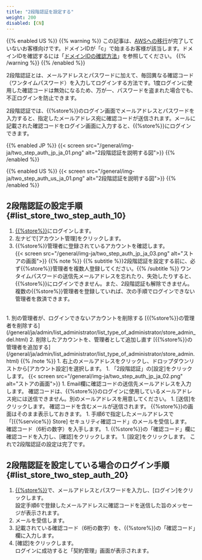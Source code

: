 ```yaml
---
title: "2段階認証を設定する"
weight: 200
disabled: [CN]
---
```

{{% enabled US %}}
{{% warning %}}
この記事は、[AWSへの移行](https://www.kintone.com/aws-migration/)が完了していないお客様向けです。ドメインIDが「c」で始まるお客様が該当します。ドメインIDを確認するには「[ドメインIDの確認方法](/general/ja/admin/list_old/domainid.html)」を参照してください。
{{% /warning %}}
{{% /enabled %}}

2段階認証とは、メールアドレスとパスワードに加えて、毎回異なる確認コード（ワンタイムパスワード）を入力してログインする方法です。1度ログインに使用した確認コードは無効になるため、万が一、パスワードを盗まれた場合でも、不正ログインを防止できます。

2段階認証では、{{%store%}}のログイン画面でメールアドレスとパスワードを入力すると、指定したメールアドレス宛に確認コードが送信されます。メールに記載された確認コードをログイン画面に入力すると、{{%store%}}にログインできます。

{{% enabled JP %}}
{{< screen src="/general/img-ja/two_step_auth_jp_ja_01.png"  alt="2段階認証を説明する図">}}
{{% /enabled %}}

{{% enabled US %}}
{{< screen src="/general/img-ja/two_step_auth_us_ja_01.png"  alt="2段階認証を説明する図">}}
{{% /enabled %}}

## 2段階認証の設定手順 {#list_store_two_step_auth_10}

1. [{{%store%}}](https://store.{{%cybozu_com%}}/manage/)にログインします。
1. 左ナビで[アカウント管理]をクリックします。  
1. {{%store%}}管理者に登録されているアカウントを確認します。  
  {{< screen src="/general/img-ja/two_step_auth_jp_ja_03.png"  alt="ストアの画面">}}
  {{% note %}}
  {{% subtitle %}}2段階認証を設定する前に、必ず{{%store%}}管理者を複数人登録してください。{{% /subtitle %}}
  ワンタイムパスワードの送信先メールアドレスを忘れたり、失効したりすると、{{%store%}}にログインできません。また、2段階認証も解除できません。  
  複数の{{%store%}}管理者を登録していれば、次の手順でログインできない管理者を救済できます。  
  <br>
    1. 別の管理者が、ログインできないアカウントを削除する  
      [{{%store%}}の管理者を削除する](/general/ja/admin/list_administrator/list_type_of_administrator/store_admin_del.html)  
    2. 削除したアカウントを、管理者として追加し直す  
      [{{%store%}}の管理者を追加する](/general/ja/admin/list_administrator/list_type_of_administrator/store_admin.html)
  {{% /note %}}
1. 右上のメールアドレスをクリックし、ドロップダウンリストから[アカウント設定]を選択します。
1. 「2段階認証」の[設定]をクリックします。
  {{< screen src="/general/img-ja/two_step_auth_jp_ja_02.png"  alt="ストアの画面">}}
1. Email欄に確認コードの送信先メールアドレスを入力します。  
  確認コードは、{{%store%}}のログインに使用しているメールアドレス宛には送信できません。別のメールアドレスを用意してください。  
1. [送信]をクリックします。  
  確認コードを含むメールが送信されます。  
  {{%store%}}の画面はそのまま表示しておきます。
1. 手順6で指定したメールアドレスで「[{{%service%}} Store] セキュリティ確認コード」のメールを受信します。  
  確認コード（6桁の数字）を入手します。
1. {{%store%}}の「確認コード」欄に確認コードを入力し、[確認]をクリックします。
1. [設定]をクリックします。  
  これで2段階認証の設定は完了です。

## 2段階認証を設定している場合のログイン手順 {#list_store_two_step_auth_20}

1. [{{%store%}}](https://store.{{%cybozu_com%}}/manage/)で、メールアドレスとパスワードを入力し、[ログイン]をクリックします。  
  設定手順6で登録したメールアドレスに確認コードを送信した旨のメッセージが表示されます。
1. メールを受信します。
1. 記載されている確認コード（6桁の数字）を、{{%store%}}の「確認コード」欄に入力します。
1. [確認]をクリックします。  
  ログインに成功すると「契約管理」画面が表示されます。
